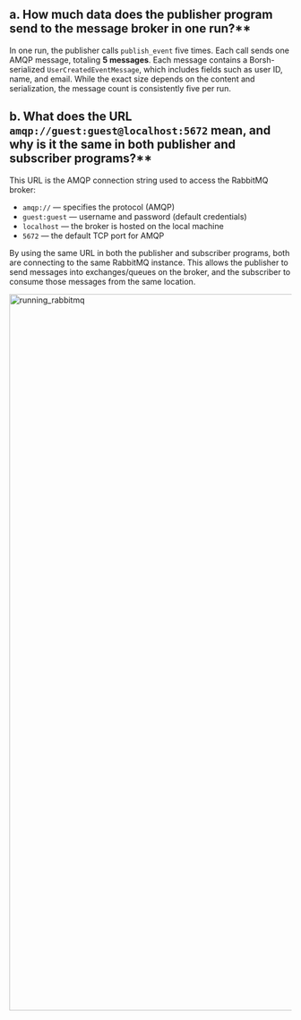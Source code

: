 ## a. How much data does the publisher program send to the message broker in one run?**  
In one run, the publisher calls `publish_event` five times. Each call sends one AMQP message, totaling **5 messages**. Each message contains a Borsh-serialized `UserCreatedEventMessage`, which includes fields such as user ID, name, and email. While the exact size depends on the content and serialization, the message count is consistently five per run.

## b. What does the URL `amqp://guest:guest@localhost:5672` mean, and why is it the same in both publisher and subscriber programs?**  
This URL is the AMQP connection string used to access the RabbitMQ broker:

- `amqp://` — specifies the protocol (AMQP)
- `guest:guest` — username and password (default credentials)
- `localhost` — the broker is hosted on the local machine
- `5672` — the default TCP port for AMQP

By using the same URL in both the publisher and subscriber programs, both are connecting to the same RabbitMQ instance. This allows the publisher to send messages into exchanges/queues on the broker, and the subscriber to consume those messages from the same location.


<img width="1280" alt="running_rabbitmq" src="https://github.com/user-attachments/assets/9f7a7888-223b-4dcc-a556-f98842f9785e" />